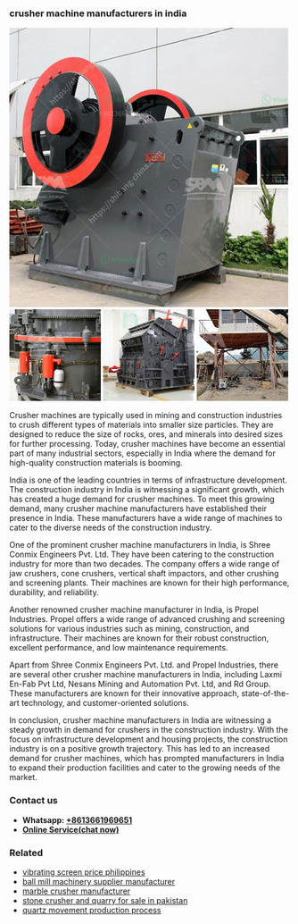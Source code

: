 <h3>crusher machine manufacturers in india</h3><img src='1708332718.jpg' alt=''><p>Crusher machines are typically used in mining and construction industries to crush different types of materials into smaller size particles. They are designed to reduce the size of rocks, ores, and minerals into desired sizes for further processing. Today, crusher machines have become an essential part of many industrial sectors, especially in India where the demand for high-quality construction materials is booming.</p><p>India is one of the leading countries in terms of infrastructure development. The construction industry in India is witnessing a significant growth, which has created a huge demand for crusher machines. To meet this growing demand, many crusher machine manufacturers have established their presence in India. These manufacturers have a wide range of machines to cater to the diverse needs of the construction industry.</p><p>One of the prominent crusher machine manufacturers in India, is Shree Conmix Engineers Pvt. Ltd. They have been catering to the construction industry for more than two decades. The company offers a wide range of jaw crushers, cone crushers, vertical shaft impactors, and other crushing and screening plants. Their machines are known for their high performance, durability, and reliability.</p><p>Another renowned crusher machine manufacturer in India, is Propel Industries. Propel offers a wide range of advanced crushing and screening solutions for various industries such as mining, construction, and infrastructure. Their machines are known for their robust construction, excellent performance, and low maintenance requirements.</p><p>Apart from Shree Conmix Engineers Pvt. Ltd. and Propel Industries, there are several other crusher machine manufacturers in India, including Laxmi En-Fab Pvt Ltd, Nesans Mining and Automation Pvt. Ltd, and Rd Group. These manufacturers are known for their innovative approach, state-of-the-art technology, and customer-oriented solutions.</p><p>In conclusion, crusher machine manufacturers in India are witnessing a steady growth in demand for crushers in the construction industry. With the focus on infrastructure development and housing projects, the construction industry is on a positive growth trajectory. This has led to an increased demand for crusher machines, which has prompted manufacturers in India to expand their production facilities and cater to the growing needs of the market.</p><h3>Contact us</h3><ul><li><strong>Whatsapp:&nbsp;<a href="https://wa.me/8613661969651">+8613661969651</a></strong></li><li><a href="https://swt.shibang-china.com/?git&amp;zhl&amp;crusher machine manufacturers in india"><strong>Online Service(chat now)</strong></a></li></ul><h3>Related</h3><ul><li><a href='vibrating screen price philippines.md'>vibrating screen price philippines</a></li><li><a href='ball mill machinery supplier manufacturer.md'>ball mill machinery supplier manufacturer</a></li><li><a href='marble crusher manufacturer.md'>marble crusher manufacturer</a></li><li><a href='stone crusher and quarry for sale in pakistan.md'>stone crusher and quarry for sale in pakistan</a></li><li><a href='quartz movement production process.md'>quartz movement production process</a></li></ul>